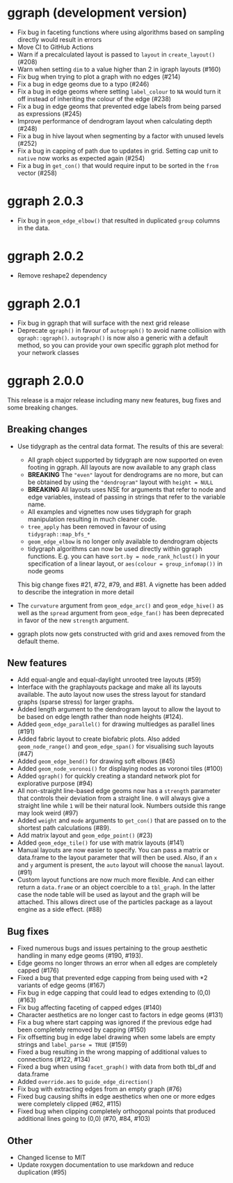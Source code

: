 # ggraph (development version)

* Fix bug in faceting functions where using algorithms based on sampling 
  directly would result in errors
* Move CI to GitHub Actions
* Warn if a precalculated layout is passed to `layout` in `create_layout()` 
  (#208)
* Warn when setting `dim` to a value higher than 2 in igraph layouts (#160)
* Fix bug when trying to plot a graph with no edges (#214)
* Fix a bug in edge geoms due to a typo (#246)
* Fix a bug in edge geoms where setting `label_colour` to `NA` would turn it off
  instead of inheriting the colour of the edge (#238)
* Fix a bug in edge geoms that prevented edge labels from being parsed as 
  expressions (#245)
* Improve performance of dendrogram layout when calculating depth (#248)
* Fix a bug in hive layout when segmenting by a factor with unused levels (#252)
* Fix a bug in capping of path due to updates in grid. Setting cap unit to 
  `native` now works as expected again (#254)
* Fix a bug in `get_con()` that would require input to be sorted in the `from`
  vector (#258)

# ggraph 2.0.3

* Fix bug in `geom_edge_elbow()` that resulted in duplicated `group` columns in
  the data.

# ggraph 2.0.2

* Remove reshape2 dependency

# ggraph 2.0.1

* Fix bug in ggraph that will surface with the next grid release
* Deprecate `qgraph()` in favour of `autograph()` to avoid name collision with
  `qgraph::qgraph()`. `autograph()` is now also a generic with a default method,
  so you can provide your own specific ggraph plot method for your network 
  classes

# ggraph 2.0.0

This release is a major release including many new features, bug fixes and some
breaking changes.

## Breaking changes
* Use tidygraph as the central data format. The results of this are several:

  - All graph object supported by tidygraph are now supported on even footing in
    ggraph. All layouts are now available to any graph class
  - **BREAKING** The `"even"` layout for dendrograms are no more, but can be
    obtained by using the `"dendrogram"` layout with `height = NULL`
  - **BREAKING** All layouts uses NSE for arguments that refer to node and edge
    variables, instead of passing in strings that refer to the variable name.
  - All examples and vignettes now uses tidygraph for graph manipulation 
    resulting in much cleaner code.
  - `tree_apply` has been removed in favour of using `tidygraph::map_bfs_*`
  - `geom_edge_elbow` is no longer only available to dendrogram objects
  - tidygraph algorithms can now be used directly within ggraph functions. E.g.
    you can have `sort.by = node_rank_hclust()` in your specification of a 
    linear layout, or `aes(colour = group_infomap())` in node geoms
  
  This big change fixes #21, #72, #79, and #81. A vignette has been added to 
  describe the integration in more detail
* The `curvature` argument from `geom_edge_arc()` and `geom_edge_hive()` as well 
  as the `spread` argument from `geom_edge_fan()` has been deprecated in favor 
  of the new `strength` argument.
* ggraph plots now gets constructed with grid and axes removed from the default
  theme.

## New features

* Add equal-angle and equal-daylight unrooted tree layouts (#59)
* Interface with the graphlayouts package and make all its layouts available. 
  The auto layout now uses the stress layout for standard graphs (sparse stress)
  for larger graphs.
* Added length argument to the dendrogram layout to allow the layout to be based
  on edge length rather than node heights (#124).
* Added `geom_edge_parallel()` for drawing multiedges as parallel lines (#191)
* Added fabric layout to create biofabric plots. Also added `geom_node_range()`
  and `geom_edge_span()` for visualising such layouts (#47)
* Added `geom_edge_bend()` for drawing soft elbows (#45)
* Added `geom_node_voronoi()` for displaying nodes as voronoi tiles (#100)
* Added `qgraph()` for quickly creating a standard network plot for explorative
  purpose (#94)
* All non-straight line-based edge geoms now has a `strength` parameter that
  controls their deviation from a straight line. `0` will always give a straight
  line while `1` will be their natural look. Numbers outside this range may look
  weird (#97)
* Added `weight` and `mode` arguments to `get_con()` that are passed on to the
  shortest path calculations (#89).
* Add matrix layout and `geom_edge_point()` (#23)
* Added `geom_edge_tile()` for use with matrix layouts (#141)
* Manual layouts are now easier to specify. You can pass a matrix or data.frame
  to the layout parameter that will then be used. Also, if an `x` and `y` 
  argument is present, the `auto` layout will choose the `manual` layout. (#91)
* Custom layout functions are now much more flexible. And can either return a
  `data.frame` or an object coercible to a `tbl_graph`. In the latter case the
  node table will be used as layout and the graph will be attached. This allows
  direct use of the particles package as a layout engine as a side effect. (#88)
  
## Bug fixes

* Fixed numerous bugs and issues pertaining to the group aesthetic handling in
  many edge geoms (#190, #193).
* Edge geoms no longer throws an error when all edges are completely capped 
  (#176)
* Fixed a bug that prevented edge capping from being used with *2 variants of
  edge geoms (#167)
* Fix bug in edge capping that could lead to edges extending to (0,0) (#163)
* Fix bug affecting faceting of capped edges (#140)
* Character aesthetics are no longer cast to factors in edge geoms (#131)
* Fix a bug where start capping was ignored if the previous edge had been
  completely removed by capping (#150)
* Fix offsetting bug in edge label drawing when some labels are empty strings 
  and `label_parse = TRUE` (#159)
* Fixed a bug resulting in the wrong mapping of additional values to connections
  (#122, #134)
* Fixed a bug when using `facet_graph()` with data from both tbl_df and 
  data.frame
* Added `override.aes` to `guide_edge_direction()`
* Fix bug with extracting edges from an empty graph (#76)
* Fixed bug causing shifts in edge aesthetics when one or more edges were 
  completely clipped (#62, #115)
* Fixed bug when clipping completely orthogonal points that produced additional
  lines going to (0,0) (#70, #84, #103)

## Other

* Changed license to MIT
* Update roxygen documentation to use markdown and reduce duplication (#95)
